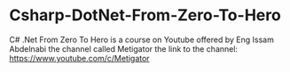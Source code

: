 # Csharp-DotNet-From-Zero-To-Hero
C# .Net From Zero To Hero is a course on Youtube offered by Eng Issam Abdelnabi the channel called Metigator
the link to the channel: https://www.youtube.com/c/Metigator

